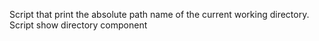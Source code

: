 Script that print the absolute path name of the current working directory.
Script show directory component